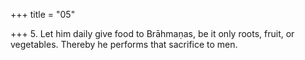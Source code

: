 +++
title = "05"

+++
5. Let him daily give food to Brāhmaṇas, be it only roots, fruit, or vegetables. Thereby he performs that sacrifice to men.
